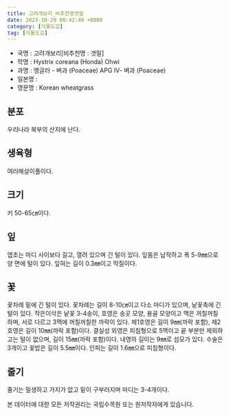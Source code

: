 ```yaml
---
title: 고려개보리_비추천명갯밀
date: 2023-10-29 00:42:49 +0800
category: [식물도감]
tag: [식물도감]
---
```




- 국명 : 고려개보리[비추천명 : 갯밀]
- 학명 : Hystrix coreana (Honda) Ohwi
- 과명 : 앵글러 - 벼과 (Poaceae) APG Ⅳ- 벼과 (Poaceae)
- 일본명 : 
- 영문명 : Korean wheatgrass


## 분포
우리나라 북부의 산지에 난다.
## 생육형
여러해살이풀이다.
## 크기
키 50-65㎝이다.
## 잎
엽초는 마디 사이보다 길고, 열려 있으며 긴 털이 있다. 잎몸은 납작하고 폭 5-9㎜으로 양 면에 털이 있다. 잎혀는 길이 0.3㎜이고 막질이다.
## 꽃
꽃차례 밑에 긴 털이 있다. 꽃차례는 길이 8-10㎝이고 다소 마디가 있으며, 낱꽃축에 긴 털이 있다. 작은이삭은 낱꽃 3-4송이, 호영은 송곳 모양, 용골 모양이고 맥은 꺼칠꺼칠하며, 서로 다르고 3맥에 꺼칠꺼칠한 까락이 있다. 제1호영은 길이 9㎜(까락 포함), 제2호영은 길이 10㎜(까락 포함)이다. 결실성 외영은 피침형으로 5맥이고 끝 부분만 제외하고는 털이 없으며, 길이 15㎜(까락 포함)이다. 내영의 길이는 9㎜로 섬모가 있다. 수술은 3개이고 꽃밥은 길이 5.5㎜이다. 인피는 길이 1.6㎜으로 피침형이다.
## 줄기
줄기는 밀생하고 가지가 없고 밑이 구부러지며 마디는 3-4개이다.






본 데이터에 대한 모든 저작권리는 국립수목원 또는 원저작자에게 있습니다.
